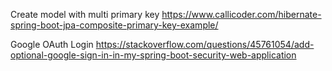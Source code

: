 Create model with multi primary key
https://www.callicoder.com/hibernate-spring-boot-jpa-composite-primary-key-example/

Google OAuth Login
https://stackoverflow.com/questions/45761054/add-optional-google-sign-in-in-my-spring-boot-security-web-application
